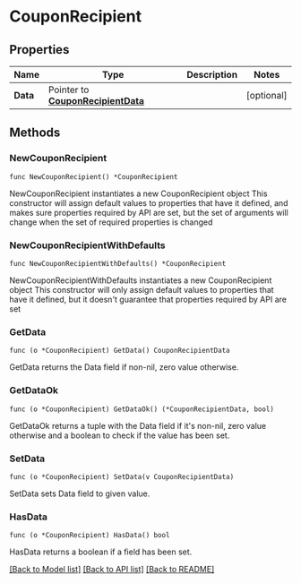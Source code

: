 # CouponRecipient

## Properties

Name | Type | Description | Notes
------------ | ------------- | ------------- | -------------
**Data** | Pointer to [**CouponRecipientData**](CouponRecipientData.md) |  | [optional] 

## Methods

### NewCouponRecipient

`func NewCouponRecipient() *CouponRecipient`

NewCouponRecipient instantiates a new CouponRecipient object
This constructor will assign default values to properties that have it defined,
and makes sure properties required by API are set, but the set of arguments
will change when the set of required properties is changed

### NewCouponRecipientWithDefaults

`func NewCouponRecipientWithDefaults() *CouponRecipient`

NewCouponRecipientWithDefaults instantiates a new CouponRecipient object
This constructor will only assign default values to properties that have it defined,
but it doesn't guarantee that properties required by API are set

### GetData

`func (o *CouponRecipient) GetData() CouponRecipientData`

GetData returns the Data field if non-nil, zero value otherwise.

### GetDataOk

`func (o *CouponRecipient) GetDataOk() (*CouponRecipientData, bool)`

GetDataOk returns a tuple with the Data field if it's non-nil, zero value otherwise
and a boolean to check if the value has been set.

### SetData

`func (o *CouponRecipient) SetData(v CouponRecipientData)`

SetData sets Data field to given value.

### HasData

`func (o *CouponRecipient) HasData() bool`

HasData returns a boolean if a field has been set.


[[Back to Model list]](../README.md#documentation-for-models) [[Back to API list]](../README.md#documentation-for-api-endpoints) [[Back to README]](../README.md)


